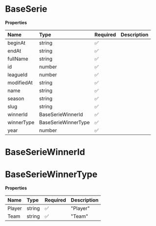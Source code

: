 # BaseSerie

**Properties**

| Name       | Type                | Required | Description |
| :--------- | :------------------ | :------- | :---------- |
| beginAt    | string              | ✅       |             |
| endAt      | string              | ✅       |             |
| fullName   | string              | ✅       |             |
| id         | number              | ✅       |             |
| leagueId   | number              | ✅       |             |
| modifiedAt | string              | ✅       |             |
| name       | string              | ✅       |             |
| season     | string              | ✅       |             |
| slug       | string              | ✅       |             |
| winnerId   | BaseSerieWinnerId   | ✅       |             |
| winnerType | BaseSerieWinnerType | ✅       |             |
| year       | number              | ✅       |             |

# BaseSerieWinnerId

# BaseSerieWinnerType

**Properties**

| Name   | Type   | Required | Description |
| :----- | :----- | :------- | :---------- |
| Player | string | ✅       | "Player"    |
| Team   | string | ✅       | "Team"      |

<!-- This file was generated by liblab | https://liblab.com/ -->
